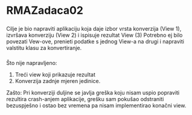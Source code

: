 # RMAZadaca02

###
Cilje je bio napraviti aplikaciju koja daje izbor vrsta konverzija (View 1), izvršava konverziju (View 2) i ispisuje rezultat View (3)
Potrebno ej bilo povezati Vew-ove, prenieti podatke s jednog View-a na drugi i napraviti valstitu klasu za konvertiranje.

###
Što nije napravljeno:

1. Treći view koji prikazuje rezultat
2. Konverzija zadnje mjeren jedinice.

Zašto: Pri konverziji duljine se javlja greška koju nisam uspio popraviti rezultira crash-anjem aplikacije, grešku sam pokušao odstraniti bezuspješno i ostao bez vremena pa nisam implementirao konačni view. 
